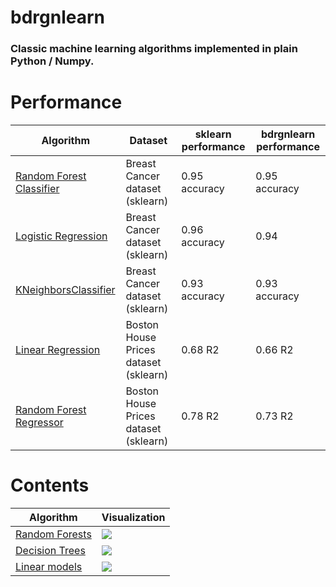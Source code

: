 # bdrgnlearn

### Classic machine learning algorithms implemented in plain Python / Numpy. 

# Performance
| Algorithm | Dataset | sklearn performance | bdrgnlearn performance |
| ------------- | ------------- | ------------- | ------------- | 
| [Random Forest Classifier](bdrgnlearn/ensemble.py) | Breast Cancer dataset (sklearn) | 0.95 accuracy | 0.95 accuracy |
| [Logistic Regression](bdrgnlearn/linear_model.py) | Breast Cancer dataset (sklearn) | 0.96 accuracy | 0.94 |
| [KNeighborsClassifier](bdrgnlearn/neighbors.py) | Breast Cancer dataset (sklearn) | 0.93 accuracy | 0.93 accuracy |
| [Linear Regression](bdrgnlearn/linear_model.py) | Boston House Prices dataset (sklearn) | 0.68 R2 | 0.66 R2 |
| [Random Forest Regressor](bdrgnlearn/ensemble.py) | Boston House Prices dataset (sklearn) | 0.78 R2 | 0.73 R2 |




# Contents

| Algorithm | Visualization | 
| ------------- | ------------- | 
| [Random Forests](bdrgnlearn/ensemble.py) | ![](demo_gifs/rf_demo.gif) |
| [Decision Trees](bdrgnlearn/tree.py) | ![](demo_gifs/decision_tree_demo.gif) | 
| [Linear models](bdrgnlearn/linear_model.py)  | ![](demo_gifs/linreg_sgd_demo.gif) | 
